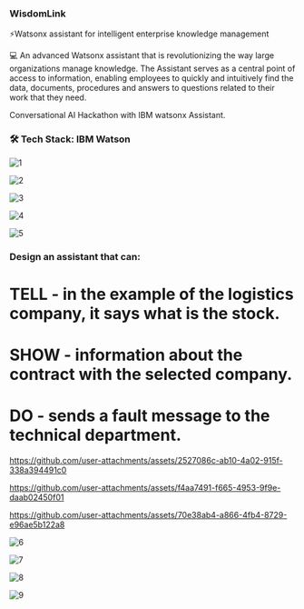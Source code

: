 ### WisdomLink

⚡Watsonx assistant for intelligent enterprise knowledge management

💻 An advanced Watsonx assistant that is revolutionizing the way large organizations manage knowledge. The Assistant serves as a central point of access to information, enabling employees to quickly and intuitively find the data, documents, procedures and answers to questions related to their work that they need.

Conversational AI Hackathon with IBM watsonx Assistant.

### 🛠  Tech Stack: IBM Watson

![1](https://github.com/user-attachments/assets/2054a562-62f5-4318-8287-70df8e7ad55f)

![2](https://github.com/user-attachments/assets/538a9d9e-d5b5-4942-a99f-173ba4b200f6)

![3](https://github.com/user-attachments/assets/5abeefe0-1fb9-40fb-8474-45c278c0d890)

![4](https://github.com/user-attachments/assets/1a2ec460-9d69-4a77-92e7-68f82f760226)

![5](https://github.com/user-attachments/assets/177216e9-a1fc-42ff-beab-960bb7fa8995)

### Design an assistant that can:
# TELL - in the example of the logistics company, it says what is the stock.
# SHOW - information about the contract with the selected company.
# DO - sends a fault message to the technical department.

https://github.com/user-attachments/assets/2527086c-ab10-4a02-915f-338a394491c0



https://github.com/user-attachments/assets/f4aa7491-f665-4953-9f9e-daab02450f01




https://github.com/user-attachments/assets/70e38ab4-a866-4fb4-8729-e96ae5b122a8



![6](https://github.com/user-attachments/assets/317f6d17-2582-4120-a10b-5e84abd7c137)

![7](https://github.com/user-attachments/assets/a08f8214-40a4-464e-ba51-6ddba4c640fb)

![8](https://github.com/user-attachments/assets/432ca1be-4548-47f1-b95e-31508acd399f)

![9](https://github.com/user-attachments/assets/73ff19f6-387d-4f31-b92c-bbbd69ba8b46)


